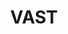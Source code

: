 ---
title: "VAST"
summary: "VAST is an American alternative rock band based in Seattle, United States. The acronym VAST stands for Visual Audio Sensory Theater and is the main creation of singer/songwriter and multi-instrumentalist Jon Crosby. The band is signed to 2blossoms, an independent record company created by Crosby.
VAST's sound is identifiable as ambient electro-rock with considerable industrial and acoustic influences, usually made with Crosby's traditional acoustic guitar, electronic instruments and processing, drum-driven tracks, and heavy bass. Vocally similarities range from classic rock to post-grunge. In recent years, however, VAST's sound has been more identifiable with acoustic rock in releases such as April and Me and You. The band's latest release is 2018's She Is Murder EP"
image: "vast.jpg"
apple_music_artist_url: "https://music.apple.com/gb/artist/vast/149550"
wikipedia_url: "https://en.wikipedia.org/wiki/VAST"
---